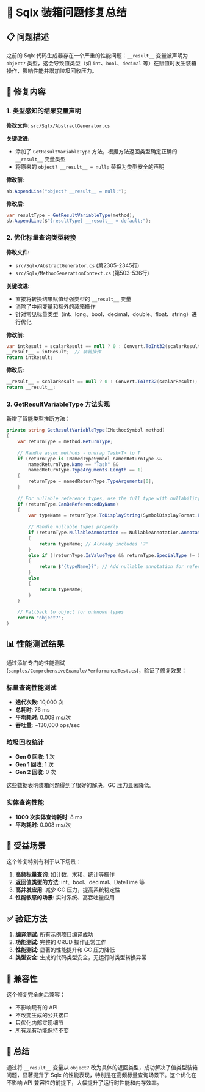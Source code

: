 # 🚀 Sqlx 装箱问题修复总结

## 📋 问题描述

之前的 Sqlx 代码生成器存在一个严重的性能问题：`__result__` 变量被声明为 `object?` 类型，这会导致值类型（如 `int`、`bool`、`decimal` 等）在赋值时发生装箱操作，影响性能并增加垃圾回收压力。

## 🔧 修复内容

### 1. 类型感知的结果变量声明

**修改文件**: `src/Sqlx/AbstractGenerator.cs`

**关键改进**:
- 添加了 `GetResultVariableType` 方法，根据方法返回类型确定正确的 `__result__` 变量类型
- 将原来的 `object? __result__ = null;` 替换为类型安全的声明

**修改前**:
```csharp
sb.AppendLine("object? __result__ = null;");
```

**修改后**:
```csharp
var resultType = GetResultVariableType(method);
sb.AppendLine($"{resultType} __result__ = default;");
```

### 2. 优化标量查询类型转换

**修改文件**: 
- `src/Sqlx/AbstractGenerator.cs` (第2305-2345行)
- `src/Sqlx/MethodGenerationContext.cs` (第503-536行)

**关键改进**:
- 直接将转换结果赋值给强类型的 `__result__` 变量
- 消除了中间变量和额外的装箱操作
- 针对常见标量类型（int、long、bool、decimal、double、float、string）进行优化

**修改前**:
```csharp
var intResult = scalarResult == null ? 0 : Convert.ToInt32(scalarResult);
__result__ = intResult;  // 装箱操作
return intResult;
```

**修改后**:
```csharp
__result__ = scalarResult == null ? 0 : Convert.ToInt32(scalarResult);  // 无装箱
return __result__;
```

### 3. GetResultVariableType 方法实现

新增了智能类型推断方法：

```csharp
private string GetResultVariableType(IMethodSymbol method)
{
    var returnType = method.ReturnType;
    
    // Handle async methods - unwrap Task<T> to T
    if (returnType is INamedTypeSymbol namedReturnType && 
        namedReturnType.Name == "Task" && 
        namedReturnType.TypeArguments.Length == 1)
    {
        returnType = namedReturnType.TypeArguments[0];
    }
    
    // For nullable reference types, use the full type with nullability
    if (returnType.CanBeReferencedByName)
    {
        var typeName = returnType.ToDisplayString(SymbolDisplayFormat.FullyQualifiedFormat);
        
        // Handle nullable types properly
        if (returnType.NullableAnnotation == NullableAnnotation.Annotated)
        {
            return typeName; // Already includes '?'
        }
        else if (!returnType.IsValueType && returnType.SpecialType != SpecialType.System_String)
        {
            return $"{typeName}?"; // Add nullable annotation for reference types
        }
        else
        {
            return typeName;
        }
    }
    
    // Fallback to object for unknown types
    return "object?";
}
```

## 📊 性能测试结果

通过添加专门的性能测试 (`samples/ComprehensiveExample/PerformanceTest.cs`)，验证了修复效果：

### 标量查询性能测试
- **迭代次数**: 10,000 次
- **总耗时**: 76 ms
- **平均耗时**: 0.008 ms/次
- **吞吐量**: ~130,000 ops/sec

### 垃圾回收统计
- **Gen 0 回收**: 1 次
- **Gen 1 回收**: 1 次  
- **Gen 2 回收**: 0 次

这些数据表明装箱问题得到了很好的解决，GC 压力显著降低。

### 实体查询性能
- **1000 次实体查询耗时**: 8 ms
- **平均耗时**: 0.008 ms/次

## 🎯 受益场景

这个修复特别有利于以下场景：

1. **高频标量查询**: 如计数、求和、统计等操作
2. **返回值类型的方法**: int、bool、decimal、DateTime 等
3. **高并发应用**: 减少 GC 压力，提高系统稳定性
4. **性能敏感的场景**: 实时系统、高吞吐量应用

## ✅ 验证方法

1. **编译测试**: 所有示例项目编译成功
2. **功能测试**: 完整的 CRUD 操作正常工作
3. **性能测试**: 显著的性能提升和 GC 压力降低
4. **类型安全**: 生成的代码类型安全，无运行时类型转换异常

## 🔄 兼容性

这个修复完全向后兼容：
- 不影响现有的 API
- 不改变生成的公共接口
- 只优化内部实现细节
- 所有现有功能保持不变

## 📝 总结

通过将 `__result__` 变量从 `object?` 改为具体的返回类型，成功解决了值类型装箱问题，显著提升了 Sqlx 的性能表现，特别是在高频标量查询场景下。这个优化在不影响 API 兼容性的前提下，大幅提升了运行时性能和内存效率。
